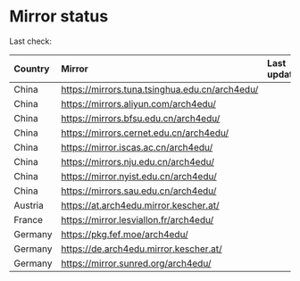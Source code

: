 <script src="./time.js"></script>
# Mirror status
Last check: <script type="text/javascript">localize(1742016067.7431831);</script>

|Country|Mirror|Last update|
|:------|:-----|:----------|
|China|https://mirrors.tuna.tsinghua.edu.cn/arch4edu/|<script type="text/javascript">localize(1741977736);</script>|
|China|https://mirrors.aliyun.com/arch4edu/|<script type="text/javascript">localize(1741977736);</script>|
|China|https://mirrors.bfsu.edu.cn/arch4edu/|<script type="text/javascript">localize(1741977736);</script>|
|China|https://mirrors.cernet.edu.cn/arch4edu/|<script type="text/javascript">localize(1741977736);</script>|
|China|https://mirror.iscas.ac.cn/arch4edu/|<script type="text/javascript">localize(1741977736);</script>|
|China|https://mirrors.nju.edu.cn/arch4edu/|<script type="text/javascript">localize(1741934645);</script>|
|China|https://mirror.nyist.edu.cn/arch4edu/|<script type="text/javascript">localize(1741977736);</script>|
|China|https://mirrors.sau.edu.cn/arch4edu/|<script type="text/javascript">localize(1731653531);</script>|
|Austria|https://at.arch4edu.mirror.kescher.at/|<script type="text/javascript">localize(1741977736);</script>|
|France|https://mirror.lesviallon.fr/arch4edu/|<script type="text/javascript">localize(1741977736);</script>|
|Germany|https://pkg.fef.moe/arch4edu/|<script type="text/javascript">localize(1741977736);</script>|
|Germany|https://de.arch4edu.mirror.kescher.at/|<script type="text/javascript">localize(1741977736);</script>|
|Germany|https://mirror.sunred.org/arch4edu/|<script type="text/javascript">localize(1741977736);</script>|

<script src="./tablefilter/tablefilter.js"></script>
<script src="./table.js"></script>